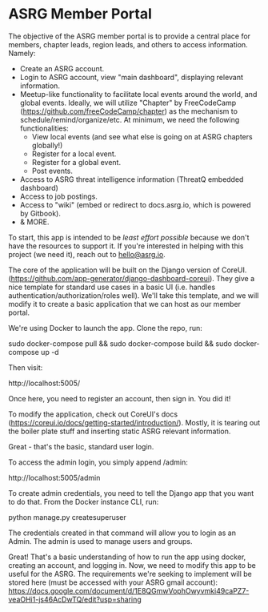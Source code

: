 # ASRG Member Portal

The objective of the ASRG member portal is to provide a central place for members, chapter leads, region leads, and others to access information. Namely:
- Create an ASRG account.
- Login to ASRG account, view "main dashboard", displaying relevant information.
- Meetup-like functionality to facilitate local events around the world, and global events. Ideally, we will utilize "Chapter" by FreeCodeCamp (https://github.com/freeCodeCamp/chapter) as the mechanism to schedule/remind/organize/etc. At minimum, we need the following functionalities:
  - View local events (and see what else is going on at ASRG chapters globally!)
  - Register for a local event.
  - Register for a global event.
  - Post events.
- Access to ASRG threat intelligence information (ThreatQ embedded dashboard)
- Access to job postings.
- Access to "wiki" (embed or redirect to docs.asrg.io, which is powered by Gitbook).
- & MORE.



To start, this app is intended to be _least effort possible_ because we don't have the resources to support it. If you're interested in helping with this project (we need it), reach out to hello@asrg.io.

The core of the application will be built on the Django version of CoreUI. (https://github.com/app-generator/django-dashboard-coreui). They give a nice template for standard use cases in a basic UI (i.e. handles authentication/authorization/roles well). We'll take this template, and we will modify it to create a basic application that we can host as our member portal.

We're using Docker to launch the app. Clone the repo, run:

sudo docker-compose pull && sudo docker-compose build && sudo docker-compose up -d

Then visit:

http://localhost:5005/

Once here, you need to register an account, then sign in. You did it!

To modify the application, check out CoreUI's docs (https://coreui.io/docs/getting-started/introduction/). Mostly, it is tearing out the boiler plate stuff and inserting static ASRG relevant information.

Great - that's the basic, standard user login.

To access the admin login, you simply append /admin:

http://localhost:5005/admin

To create admin credentials, you need to tell the Django app that you want to do that. From the Docker instance CLI, run:

python manage.py createsuperuser

The credentials created in that command will allow you to login as an Admin. The admin is used to manage users and groups.

Great! That's a basic understanding of how to run the app using docker, creating an account, and logging in. Now, we need to modify this app to be useful for the ASRG. The requirements we're seeking to implement will be stored here (must be accessed with your ASRG gmail account): https://docs.google.com/document/d/1E8QGmwVophOwyvmki49caPZ7-veaOHi1-js46AcDwTQ/edit?usp=sharing
